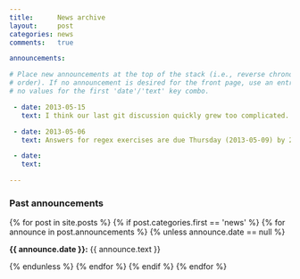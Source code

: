 ```yaml
---
title:      News archive
layout:     post
categories: news
comments:   true

announcements:

# Place new announcements at the top of the stack (i.e., reverse chronological
# order). If no announcement is desired for the front page, use an entry with
# no values for the first 'date'/'text' key combo.

 - date: 2013-05-15
   text: I think our last git discussion quickly grew too complicated. I've added a new resource that demonstrates the basics of git as well as a simple homework assignment to put what you learn to use. Also, Stacey will be giving a short presentation on the VennDiagram R package

 - date: 2013-05-06
   text: Answers for regex exercises are due Thursday (2013-05-09) by 2PM. This week we will cover the use of git (a version control system for keeping track of changes in your code). In preparation, be sure to do the short homework for this week before we meet. 

 - date: 
   text: 

---
```


<div>
  <h3>Past announcements</h3>
  {% for post in site.posts %}
    {% if post.categories.first == 'news' %}
      {% for announce in post.announcements %}
        {% unless announce.date == null %}
          <p><strong>{{ announce.date }}:</strong> {{ announce.text }}</p>
        {% endunless %}
      {% endfor %}
    {% endif %}
  {% endfor %}
</div>
